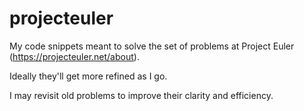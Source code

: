 # projecteuler
My code snippets meant to solve the set of problems at Project Euler (https://projecteuler.net/about).

Ideally they'll get more refined as I go.

I may revisit old problems to improve their clarity and efficiency.
